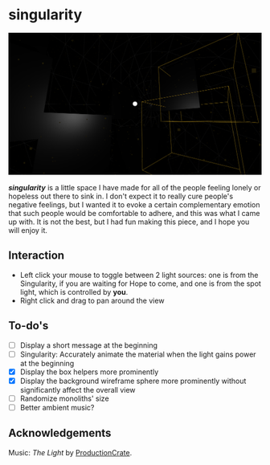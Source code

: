 # singularity

![thumbnail](thumbnail.png)

**_singularity_** is a little space I have made for all of the people feeling
lonely or hopeless out there to sink in. I don't expect it to really cure
people's negative feelings, but I wanted it to evoke a certain complementary 
emotion that such people would be comfortable to adhere, and this was what I
came up with. It is not the best, but I had fun making this piece, and I hope
you will enjoy it.

## Interaction

- Left click your mouse to toggle between 2 light sources: one is from the
Singularity, if you are waiting for Hope to come, and one is from the spot
light, which is controlled by **you**.
- Right click and drag to pan around the view

## To-do's

- [ ] Display a short message at the beginning
- [ ] Singularity: Accurately animate the material when the light gains power
      at the beginning
- [x] Display the box helpers more prominently
- [x] Display the background wireframe sphere more prominently without
      significantly affect the overall view
- [ ] Randomize monoliths' size
- [ ] Better ambient music?

## Acknowledgements

Music: _The Light_ by [ProductionCrate](https://productioncrate.com).
